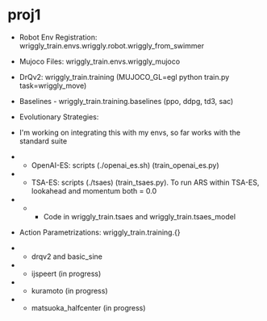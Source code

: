 # proj1

- Robot Env Registration: wriggly_train.envs.wriggly.robot.wriggly_from_swimmer

- Mujoco Files: wriggly_train.envs.wriggly_mujoco

- DrQv2: wriggly_train.training (MUJOCO_GL=egl python train.py task=wriggly_move)

- Baselines - wriggly_train.training.baselines (ppo, ddpg, td3, sac)

- Evolutionary Strategies: 
- I'm working on integrating this with my envs, so far works with the standard suite
- - OpenAI-ES: scripts (./openai_es.sh) (train_openai_es.py)
- - TSA-ES: scripts (./tsaes) (train_tsaes.py). To run ARS within TSA-ES, lookahead and momentum both = 0.0
- - - Code in wriggly_train.tsaes and wriggly_train.tsaes_model

- Action Parametrizations: wriggly_train.training.{}
- - drqv2 and basic_sine
- - ijspeert (in progress)
- - kuramoto (in progress)
- - matsuoka_halfcenter (in progress)